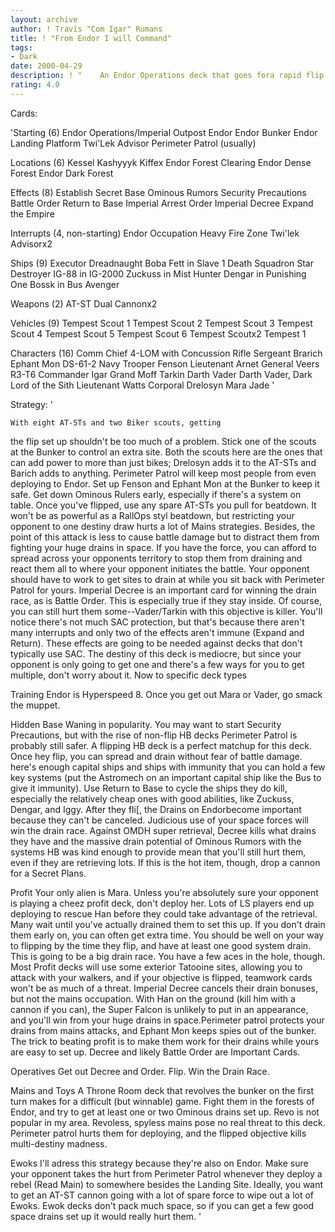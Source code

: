 ```yaml
---
layout: archive
author: ! Travis "Com Igar" Rumans
title: ! "From Endor I will Command"
tags:
- Dark
date: 2000-04-29
description: ! "	An Endor Operations deck that goes fora rapid flip and still maintains enough space toexploit the flip."
rating: 4.0
---
```

Cards: 

'Starting (6)
Endor Operations/Imperial Outpost
Endor
Endor Bunker
Endor Landing Platform
Twi'Lek Advisor
Perimeter Patrol (usually)

Locations (6)
Kessel
Kashyyyk
Kiffex
Endor Forest Clearing
Endor Dense Forest
Endor Dark Forest

Effects (8)
Establish Secret Base
Ominous Rumors
Security Precautions
Battle Order
Return to Base
Imperial Arrest Order
Imperial Decree
Expand the Empire

Interrupts (4, non-starting)
Endor Occupation
Heavy Fire Zone
Twi'lek Advisorx2

Ships (9)
Executor
Dreadnaught
Boba Fett in Slave 1
Death Squadron Star Destroyer
IG-88 in IG-2000
Zuckuss in Mist Hunter
Dengar in Punishing One
Bossk in Bus
Avenger

Weapons (2)
AT-ST Dual Cannonx2

Vehicles (9)
Tempest Scout 1
Tempest Scout 2
Tempest Scout 3
Tempest Scout 4
Tempest Scout 5
Tempest Scout 6
Tempest Scoutx2
Tempest 1

Characters (16)
Comm Chief
4-LOM with Concussion Rifle
Sergeant Brarich
Ephant Mon
DS-61-2
Navy Trooper Fenson
Lieutenant Arnet
General Veers
R3-T6
Commander Igar
Grand Moff Tarkin
Darth Vader
Darth Vader, Dark Lord of the Sith
Lieutenant Watts
Corporal Drelosyn
Mara Jade
'

Strategy: '

	With eight AT-STs and two Biker scouts, getting
the flip set up shouldn't be too much of a problem. Stick one of the
scouts at the Bunker to control an extra site. Both the scouts here
are the ones that can add power to more than just bikes; Drelosyn adds it
to the AT-STs and Barich adds to anything.
	Perimeter Patrol will keep most people from even deploying to Endor.
Set up Fenson and Ephant Mon at the Bunker to keep it safe. Get down
Ominous Rulers early, especially if there's a system on table.
	Once you've flipped, use any spare AT-STs you pull for beatdown.
It won't be as powerful as a RallOps styl beatdown, but restricting
your opponent to one destiny draw hurts a lot of Mains strategies.
Besides, the point of this attack is less to cause battle damage but to
distract them from fighting your huge drains in space. If you have the force,
you can afford to spread across your opponents territory to stop them from
draining and react them all to where your opponent initiates the battle.
Your opponent should have to work to get sites to drain at while you sit
back with Perimeter Patrol for yours.
	Imperial Decree is an important card for winning the drain race, as
is Battle Order. This is especially true if they stay inside. Of course,
you can still hurt them some--Vader/Tarkin with this objective is killer.
	You'll notice there's not much SAC protection, but that's because there
aren't many interrupts and only two of the effects aren't immune (Expand and Return).
These effects are going to be needed against decks that don't typically use SAC.
	The destiny of this deck is mediocre, but since your opponent is only going to
get one and there's a few ways for you to get multiple, don't worry about it.
	Now to specific deck types

Training
	Endor is Hyperspeed 8. Once you get out Mara or Vader, go smack the muppet.

Hidden Base
	Waning in popularity. You may want to start Security Precautions,
but with the rise of non-flip HB decks Perimeter Patrol is probably still safer.
	A flipping HB deck is a perfect matchup for this deck. Once hey flip, you can
spread and drain without fear of battle damage. here's enough capital ships and ships
with immunity that you can hold a few key systems (put the Astromech on an important
capital ship like the Bus to give it immunity). Use Return to Base to cycle the ships
they do kill, especially the relatively cheap ones with good abilities, like Zuckuss,
Dengar, and Iggy. After they fli[, the Drains on Endorbecome important because they can't be
canceled. Judicious use of your space forces will win the drain race.
	Against OMDH super retrieval, Decree kills what drains they have and the massive drain potential
of Ominous Rumors with the systems HB was kind enough to provide mean that you'll still hurt them,
even if they are retrieving lots. If this is the hot item, though, drop a cannon for a Secret Plans.

Profit
	Your only alien is Mara. Unless you're absolutely sure your opponent is playing a cheez profit deck,
don't deploy her. Lots of LS players end up deploying to rescue Han before they could take advantage of the
retrieval. Many wait until you've actually drained them to set this up. If you don't drain them early on, you
can often get extra time. You should be well on your way to flipping by the time they flip, and have at least one
good system drain.
	This is going to be a big drain race. You have a few aces in the hole, though. Most Profit decks will use some
exterior Tatooine sites, allowing you to attack with your walkers, and if your objective is flipped, teamwork cards
won't be as much of a threat. Imperial Decree cancels their drain bonuses, but not the mains occupation. With Han
on the ground (kill him with a cannon if you can), the Super Falcon is unlikely to put in an appearance, and you'll
win from your huge drains in space.Perimeter patrol protects your drains from mains attacks, and Ephant Mon keeps spies
out of the bunker.
	The trick to beating profit is to make them work for their drains while yours are easy to set up. Decree and likely
Battle Order are Important Cards.

Operatives
	Get out Decree and Order. Flip. Win the Drain Race.

Mains and Toys
	A Throne Room deck that revolves the bunker on the first turn makes for a difficult (but winnable) game. Fight them in the
forests of Endor, and try to get at least one or two Ominous drains set up. Revo is not popular in my area.
	Revoless, spyless mains pose no real threat to this deck. Perimeter patrol hurts them for deploying, and the flipped objective
kills multi-destiny madness.

Ewoks
	I'll adress this strategy because they're also on Endor. Make sure your opponent takes the hurt
from Perimeter Patrol whenever they deploy a rebel (Read Main) to somewhere besides the Landing Site.
Ideally, you want to get an AT-ST cannon going with a lot of spare force to wipe out a lot of Ewoks.
	Ewok decks don't pack much space, so if you can get a few good space drains set up it would really hurt
them.  '